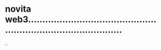 # novita web3......................................................................................
..
